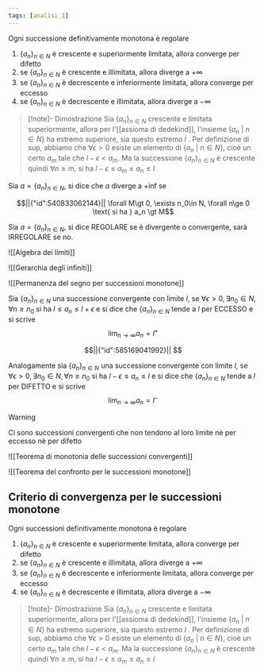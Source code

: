 ```yaml
---
tags: [analisi_1]
---
```

Ogni successione definitivamente monotona è regolare
1. $\{{a_{n}}\}_{n\in N}$ è crescente e superiormente limitata, allora converge per difetto
2. se $\{{a_{n}}\}_{n\in N}$ è crescente e illimitata, allora diverge a $+\infty$
3. se $\{{a_{n}}\}_{n\in N}$ è decrescente e inferiormente limitata, allora converge per eccesso
4. se $\{{a_{n}}\}_{n\in N}$ è decrescente e illimitata, allora diverge a $-\infty$

>[!note]- Dimostrazione
>Sia $\{{a_{n}}\}_{n\in N}$ crescente e limitata superiormente, allora per l'[[assioma di dedekind]], l'insieme $\{a_{n}\text{ | } n\in N\}$ ha estremo superiore, sia questo estremo $l$ .
>Per definizione di sup, abbiamo che $\forall {\epsilon} \gt {0}$ esiste un elemento di  $\{a_{n}\text{ | } n\in N\}$, cioè un certo $a_{m}$ tale che $l-\epsilon\lt a_{m}$.
>Ma la successione $\{{a_{n}}\}_{n\in N}$ è crescente quindi $\forall {n} \ge {m}$, si ha $l-\epsilon\le a_{m}\le a_{n}\le l$


Sia  $a=\{a_n\}_{n\in N}$, si dice che $a$ diverge a +inf se 
```math
||{"id":540833062144}||

\forall M\gt 0, \exists n_0\in N, \forall n\ge 0 \text{ si ha } a_n \gt M
```

Sia  $a=\{a_n\}_{n\in N}$, si dice REGOLARE se è divergente o convergente, sarà IRREGOLARE se no.


![[Algebra dei limiti]]

![[Gerarchia degli infiniti]]

![[Permanenza del segno per successioni monotone]]

Sia $\{{a_{n}}\}_{n\in N}$ una successione convergente con limite $l$, se $\forall {\epsilon} \gt {0},\exists n_{0} \in N,\forall {n} \ge {n_{0}}$ si ha $l\le a_{n}\le l+\epsilon$ e si dice che $\{{a_{n}}\}_{n\in N}$ tende a $l$ per ECCESSO e si scrive $$
\lim_{ n \to \infty } {a_{n}}=l^+
$$
```math
||{"id":585169041992}||


```
Analogamente sia $\{{a_{n}}\}_{n\in N}$ una successione convergente con limite $l$, se $\forall {\epsilon} \gt {0},\exists n_{0} \in N,\forall {n} \ge {n_{0}}$ si ha $l-\epsilon\le a_{n}\le l$ e si dice che $\{{a_{n}}\}_{n\in N}$ tende a $l$ per DIFETTO e si scrive $$
\lim_{ n \to \infty } {a_{n}}=l^-
$$
>[!warning]
>Ci sono successioni convergenti che non tendono al loro limite nè per eccesso nè per difetto

![[Teorema di monotonia delle successioni convergenti]]

![[Teorema del confronto per le successioni monotone]]

## Criterio di convergenza per le successioni monotone
Ogni successioni definitivamente monotona è regolare
1. $\{{a_{n}}\}_{n\in N}$ è crescente e superiormente limitata, allora converge per difetto
2. se $\{{a_{n}}\}_{n\in N}$ è crescente e illimitata, allora diverge a $+\infty$
3. se $\{{a_{n}}\}_{n\in N}$ è decrescente e inferiormente limitata, allora converge per eccesso
4. se $\{{a_{n}}\}_{n\in N}$ è decrescente e illimitata, allora diverge a $-\infty$

>[!note]- Dimostrazione
>Sia $\{{a_{n}}\}_{n\in N}$ crescente e limitata superiormente, allora per l'[[assioma di dedekind]], l'insieme $\{a_{n}\text{ | } n\in N\}$ ha estremo superiore, sia questo estremo $l$ .
>Per definizione di sup, abbiamo che $\forall {\epsilon} \gt {0}$ esiste un elemento di  $\{a_{n}\text{ | } n\in N\}$, cioè un certo $a_{m}$ tale che $l-\epsilon\lt a_{m}$.
>Ma la successione $\{{a_{n}}\}_{n\in N}$ è crescente quindi $\forall {n} \ge {m}$, si ha $l-\epsilon\le a_{m}\le a_{n}\le l$
